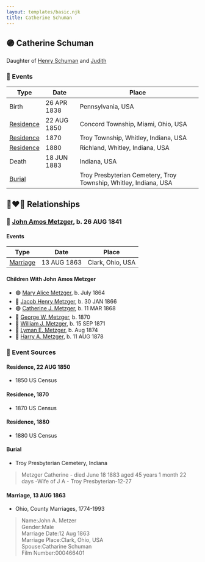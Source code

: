 ```yaml
---
layout: templates/basic.njk
title: Catherine Schuman
---
```

## 🟣 Catherine Schuman

Daughter of [Henry Schuman](/people/6/6084048) and [Judith ](/people/9/94900602)

### 📆 Events

Type | Date | Place
------ | ------ | ------
Birth | 26 APR 1838 | Pennsylvania, USA
[Residence](#event-841fdcde-3bc4-4198-a540-1969a10a3dea) | 22 AUG 1850 | Concord Township, Miami, Ohio, USA
[Residence](#event-c327c90d-5cfb-45f2-b581-5024a8c7c765) | 1870 | Troy Township, Whitley, Indiana, USA
[Residence](#event-85661ae7-244a-4d97-9fb8-67921f4bbc61) | 1880 | Richland, Whitley, Indiana, USA
Death | 18 JUN 1883 | Indiana, USA
[Burial](#event-616c7d5c-ef56-4ca7-ac8b-fc62a70f678c) |  | Troy Presbyterian Cemetery, Troy Township, Whitley, Indiana, USA

## 👩‍❤️‍👨 Relationships

### 🔵 [John Amos Metzger](/people/2/28893894), b. 26 AUG 1841

#### Events

Type | Date | Place
------ | ------ | ------
[Marriage](#event-041205d4-8494-4d2f-9931-187c68f2f8dc) | 13 AUG 1863 | Clark, Ohio, USA
#### Children With John Amos Metzger
* 🟣 [Mary Alice Metzger](/people/3/36824832), b. July 1864
* 🔵 [Jacob Henry Metzger](/people/1/13773745), b. 30 JAN 1866
* 🟣 [Catherine J. Metzger](/people/6/62700864), b. 11 MAR 1868
* 🔵 [George W. Metzger](/people/7/79949048), b. 1870
* 🔵 [William J. Metzger](/people/2/26066694), b. 15 SEP 1871
* 🔵 [Lyman E. Metzger](/people/7/77568223), b. Aug 1874
* 🔵 [Harry A. Metzger](/people/5/51617487), b. 11 AUG 1878
### 📰 Event Sources

#### <a id="event-841fdcde-3bc4-4198-a540-1969a10a3dea"></a> Residence, 22 AUG 1850
* 1850 US Census

#### <a id="event-c327c90d-5cfb-45f2-b581-5024a8c7c765"></a> Residence, 1870
* 1870 US Census

#### <a id="event-85661ae7-244a-4d97-9fb8-67921f4bbc61"></a> Residence, 1880
* 1880 US Census

#### <a id="event-616c7d5c-ef56-4ca7-ac8b-fc62a70f678c"></a> Burial
* Troy Presbyterian Cemetery, Indiana
>   
  > Metzger Catherine - died June 18 1883 aged 45 years 1 month 22 days -Wife of J A - Troy Presbyterian-12-27

#### <a id="event-041205d4-8494-4d2f-9931-187c68f2f8dc"></a> Marriage, 13 AUG 1863
* Ohio, County Marriages, 1774-1993
>   
  > Name:John A. Metzer  
  > Gender:Male  
  > Marriage Date:12 Aug 1863  
  > Marriage Place:Clark, Ohio, USA  
  > Spouse:Catharine Schuman  
  > Film Number:000466401
